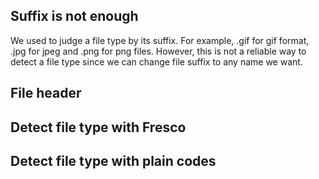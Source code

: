 ## Suffix is not enough
We used to judge a file type by its suffix. For example, .gif for gif format, .jpg for jpeg and .png for png files. However, this is not a reliable way to detect a file type since we can change file suffix to any name we want. 

## File header



## Detect file type with Fresco




## Detect file type with plain codes
